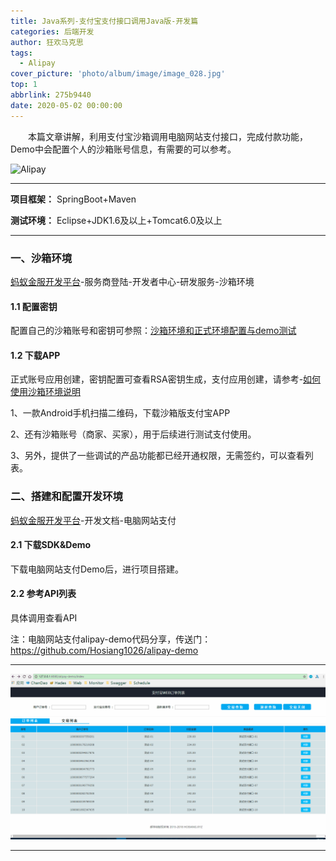 ```yaml
---
title: Java系列-支付宝支付接口调用Java版-开发篇
categories: 后端开发
author: 狂欢马克思
tags:
  - Alipay
cover_picture: 'photo/album/image/image_028.jpg'
top: 1
abbrlink: 275b9440
date: 2020-05-02 00:00:00
---
```



&emsp;&emsp;本篇文章讲解，利用支付宝沙箱调用电脑网站支付接口，完成付款功能，Demo中会配置个人的沙箱账号信息，有需要的可以参考。 

<!-- more -->

![Alipay](/images/gAhSjg.jpg "Alipay支付宝支付接口调用-Java版")

---

**项目框架：** SpringBoot+Maven

**测试环境：** Eclipse+JDK1.6及以上+Tomcat6.0及以上 

---


### 一、沙箱环境

[蚂蚁金服开发平台](https://open.alipay.com)-服务商登陆-开发者中心-研发服务-沙箱环境

#### 1.1 配置密钥

配置自己的沙箱账号和密钥可参照：[沙箱环境和正式环境配置与demo测试]( https://openclub.alipay.com/read.php?tid=1513&fid=28)

#### 1.2 下载APP

正式账号应用创建，密钥配置可查看RSA密钥生成，支付应用创建，请参考-[如何使用沙箱环境说明](https://openclub.alipay.com/read.php?tid=730&fid=28)

1、一款Android手机扫描二维码，下载沙箱版支付宝APP

2、还有沙箱账号（商家、买家），用于后续进行测试支付使用。

3、另外，提供了一些调试的产品功能都已经开通权限，无需签约，可以查看列表。


### 二、搭建和配置开发环境

[蚂蚁金服开发平台](https://open.alipay.com)-开发文档-电脑网站支付

#### 2.1 下载SDK&Demo

下载电脑网站支付Demo后，进行项目搭建。

#### 2.2 参考API列表

具体调用查看API

注：电脑网站支付alipay-demo代码分享，传送门：
https://github.com/Hosiang1026/alipay-demo

---

![alipay](https://raw.githubusercontent.com/Hosiang1026/alipay-demo/master/src/main/resources/META-INF/resources/static/images/demo.gif "Java调用支付宝电脑网站支付接口")

---